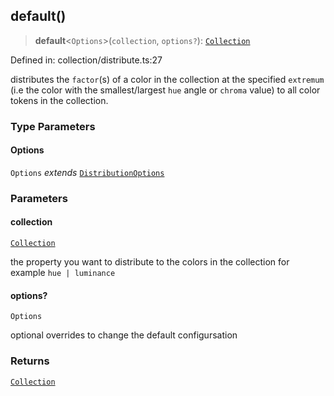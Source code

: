 ## default()

> **default**\<`Options`\>(`collection`, `options?`): [`Collection`](../types.md#collection)

Defined in: collection/distribute.ts:27

distributes the `factor`(s) of a color in the collection at the specified `extremum` (i.e the color with the smallest/largest `hue` angle or `chroma` value) to all color tokens in the collection.

### Type Parameters

#### Options

`Options` _extends_ [`DistributionOptions`](../types.md#distributionoptions)

### Parameters

#### collection

[`Collection`](../types.md#collection)

the property you want to distribute to the colors in the collection for example `hue | luminance`

#### options?

`Options`

optional overrides to change the default configursation

### Returns

[`Collection`](../types.md#collection)
